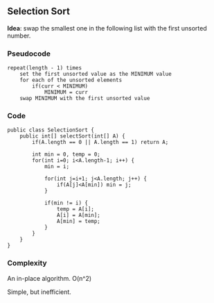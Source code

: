 ## Selection Sort

**Idea**: swap the smallest one in the following list with the first unsorted number. 

### Pseudocode
	repeat(length - 1) times
		set the first unsorted value as the MINIMUM value
		for each of the unsorted elements
			if(curr < MINIMUM)
				MINIMUM = curr
		swap MINIMUM with the first unsorted value


### Code
	public class SelectionSort {
		public int[] selectSort(int[] A) {
			if(A.length == 0 || A.length == 1) return A;
			
			int min = 0, temp = 0;
			for(int i=0; i<A.length-1; i++) {
				min = i;
				
				for(int j=i+1; j<A.length; j++) {
					if(A[j]<A[min]) min = j;
				}
				
				if(min != i) {
					temp = A[i];
					A[i] = A[min];
					A[min] = temp;
				}
			}
		}
	}

### Complexity
An in-place algorithm. O(n^2)

Simple, but inefficient.
